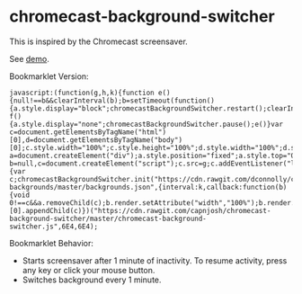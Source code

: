 chromecast-background-switcher
==============================

This is inspired by the Chromecast screensaver.

See [demo](http://htmlpreview.github.io/?https://github.com/capnjosh/chromecast-background-switcher/blob/master/demo.html).

Bookmarklet Version:

    javascript:(function(g,h,k){function e(){null!==b&&clearInterval(b);b=setTimeout(function(){a.style.display="block";chromecastBackgroundSwitcher.restart();clearInterval(b);b=null},h)}function f(){a.style.display="none";chromecastBackgroundSwitcher.pause();e()}var c=document.getElementsByTagName("html")[0],d=document.getElementsByTagName("body")[0];c.style.width="100%";c.style.height="100%";d.style.width="100%";d.style.height="100%";var a=document.createElement("div");a.style.position="fixed";a.style.top="0px";a.style.left="0px";a.style.width="100%";a.style.height="100%";a.style.zIndex="2147483647";a.style.display="none";d.appendChild(a);var b=null,c=document.createElement("script");c.src=g;c.addEventListener("load",function(){var c;chromecastBackgroundSwitcher.init("https://cdn.rawgit.com/dconnolly/chromecast-backgrounds/master/backgrounds.json",{interval:k,callback:function(b){void 0!==c&&a.removeChild(c);b.render.setAttribute("width","100%");b.render.setAttribute("height","100%");c=b.render;a.appendChild(b.render)}});chromecastBackgroundSwitcher.pause();document.addEventListener("keyup",f);document.addEventListener("mouseup",f);e()});document.getElementsByTagName("head")[0].appendChild(c)})("https://cdn.rawgit.com/capnjosh/chromecast-background-switcher/master/chromecast-background-switcher.js",6E4,6E4);

Bookmarklet Behavior:
  * Starts screensaver after 1 minute of inactivity. To resume activity, press any key or click your mouse button.
  * Switches background every 1 minute.
